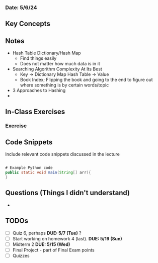 ### Date: 5/6/24
## Key Concepts

## Notes
* Hash Table Dictionary/Hash Map
     * Find things easily
     * Does not matter how much data is in it
* Searching Algorithm Complexity At Its Best
     * Key -> Dictionary Map Hash Table -> Value
     * Book Index; Flipping the book and going to the end to figure out where something is by certain words/topic
* 3 Approaches to Hashing
*  

## In-Class Exercises
### Exercise 

## Code Snippets
Include relevant code snippets discussed in the lecture
```java

# Example Python code
public static void main(String[] arr){
}

```

## Questions (Things I didn't understand)
* 

## TODOs
- [ ] Quiz 6, perhaps **DUE: 5/7 (Tue)** ?
- [ ] Start working on homework 4 (last). **DUE: 5/19 (Sun)**
- [ ] Midterm 2 **DUE: 5/15 (Wed)**
- [ ] Final Project - part of Final Exam points
- [ ] Quizzes
